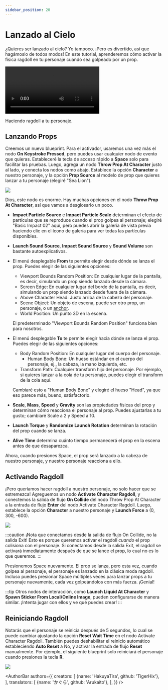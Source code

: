 ```yaml
---
sidebar_position: 20
---
```


# Lanzado al Cielo

¿Quieres ser lanzado al cielo? Yo tampoco. ¡Pero es divertido, así que hagámoslo de todos modos! En este tutorial, aprenderemos cómo activar la física ragdoll en tu personaje cuando sea golpeado por un prop.

<div style={{width: '100%'}} className="video-box"><video controls loop src="/doc-img/ragdoll.mp4" /></div>
<p class="img-desc">Haciendo ragdoll a tu personaje.</p>

## Lanzando Props

Creemos un nuevo blueprint. Para el activador, usaremos una vez más el nodo **On Keystroke Pressed**, pero puedes usar cualquier nodo de evento que quieras. Estableceré la tecla de acceso rápido a **Space** solo para facilitar las pruebas. Luego, agrega un nodo **Throw Prop At Character** justo al lado, y conecta los nodos como abajo. Establece la opción **Character** a nuestro personaje, y la opción **Prop Source** al modelo de prop que quieres lanzar a tu personaje (elegiré "Sea Lion").

![](/doc-img/en-blueprint-ragdoll-1.png)

Dios, este nodo es enorme. Hay muchas opciones en el nodo **Throw Prop At Character**, así que vamos a desglosarlo un poco.

* **Impact Particle Source** e **Impact Particle Scale** determinan el efecto de partículas que se reproduce cuando el prop golpea al personaje; elegiré "Basic Impact 02" aquí, pero puedes abrir la galería de vista previa haciendo clic en el ícono de galería para ver todas las partículas disponibles.
* **Launch Sound Source**, **Impact Sound Source** y **Sound Volume** son bastante autoexplicativos.
* El menú desplegable **From** te permite elegir desde dónde se lanza el prop. Puedes elegir de las siguientes opciones:
  * Viewport Bounds Random Position: En cualquier lugar de la pantalla, es decir, simulando un prop siendo lanzado desde la cámara.
  * Screen Edge: En cualquier lugar del borde de la pantalla, es decir, simulando un prop siendo lanzado desde fuera de la cámara.
  * Above Character Head: Justo arriba de la cabeza del personaje.
  * Scene Object: Un objeto de escena, puede ser otro prop, un personaje, o un [anchor](../../assets/anchor).
  * World Position: Un punto 3D en la escena.
  
  El predeterminado "Viewport Bounds Random Position" funciona bien para nosotros.
* El menú desplegable **To** te permite elegir hacia dónde se lanza el prop. Puedes elegir de las siguientes opciones:
  * Body Random Position: En cualquier lugar del cuerpo del personaje.
    * Human Body Bone: Un hueso estándar en el cuerpo del personaje, ej., la cabeza, la mano izquierda, etc.
  * Transform Path: Cualquier transform hijo del personaje. Por ejemplo, si quieres lanzar a la cola de tu personaje, puedes elegir el transform de la cola aquí.
  
  Cambiaré esto a "Human Body Bone" y elegiré el hueso "Head", ya que eso parece más, bueno, satisfactorio.
* **Scale**, **Mass**, **Speed** y **Gravity** son las propiedades físicas del prop y determinan cómo reacciona el personaje al prop. Puedes ajustarlas a tu gusto; cambiaré Scale a 2 y Speed a 10.
* **Launch Torque** y **Randomize Launch Rotation** determinan la rotación del prop cuando se lanza.
* **Alive Time** determina cuánto tiempo permanecerá el prop en la escena antes de que desaparezca.

Ahora, cuando presiones Space, el prop será lanzado a la cabeza de nuestro personaje, y nuestro personaje reacciona a ello.

## Activando Ragdoll

¡Pero queríamos hacer ragdoll a nuestro personaje, no solo hacer que se estremezca! Agreguemos un nodo **Activate Character Ragdoll**, y conectemos la salida de flujo **On Collide** del nodo Throw Prop At Character a la entrada de flujo **Enter** del nodo Activate Character Ragdoll. Luego, establece la opción **Character** a nuestro personaje y **Launch Force** a (0, 300, -600).

![](/doc-img/en-blueprint-ragdoll-2.png)

:::caution
¡Nota que conectamos desde la salida de flujo On Collide, no la salida Exit! Esto es porque queremos activar el ragdoll _cuando_ el prop colisiona con el personaje. Si conectamos desde la salida Exit, el ragdoll se activará inmediatamente después de que se lance el prop, lo cual no es lo que queremos.
:::

Presionemos Space nuevamente. El prop se lanza, pero esta vez, cuando golpea al personaje, el personaje es lanzado en la clásica moda ragdoll. Incluso puedes presionar Space múltiples veces para lanzar props a tu personaje nuevamente, cada vez golpeándolos con más fuerza. ¡Genial!

:::tip
Otros nodos de interacción, como **Launch Liquid At Character** y **Spawn Sticker From Local/Online Image**, pueden configurarse de manera similar. ¡Intenta jugar con ellos y ve qué puedes crear!
:::

## Reiniciando Ragdoll

Notarás que el personaje se reinicia después de 5 segundos, lo cual se puede cambiar ajustando la opción **Reset Wait Time** en el nodo Activate Character Ragdoll. También puedes deshabilitar el reinicio automático estableciendo **Auto Reset** a No, y activar la entrada de flujo **Reset** manualmente. Por ejemplo, el siguiente blueprint solo reiniciará el personaje cuando presiones la tecla **R**.

![](/doc-img/en-blueprint-ragdoll-3.png)

<AuthorBar authors={{
  creators: [
    {name: 'HakuyaTira', github: 'TigerHix'},
  ],
  translators: [
    {name: 'かぐら', github: 'Arukaito'},
  ],
}} />
